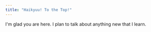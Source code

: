 ```yaml
---
title: "Haikyuu! To the Top!"
---
```


I'm glad you are here. I plan to talk about anything new that I learn.
